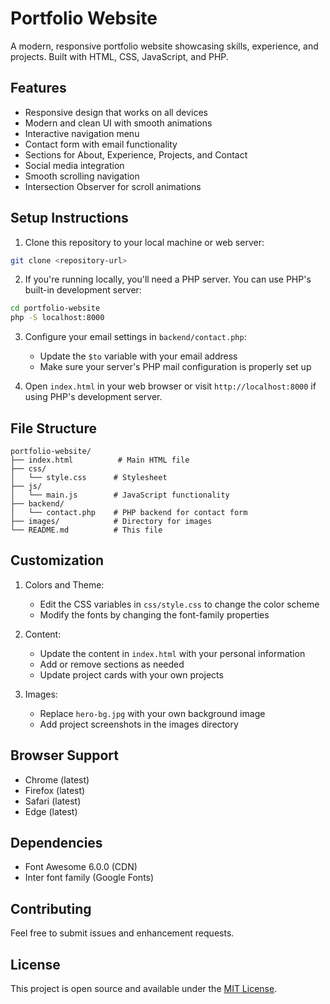 # Portfolio Website

A modern, responsive portfolio website showcasing skills, experience, and projects. Built with HTML, CSS, JavaScript, and PHP.

## Features

- Responsive design that works on all devices
- Modern and clean UI with smooth animations
- Interactive navigation menu
- Contact form with email functionality
- Sections for About, Experience, Projects, and Contact
- Social media integration
- Smooth scrolling navigation
- Intersection Observer for scroll animations

## Setup Instructions

1. Clone this repository to your local machine or web server:
```bash
git clone <repository-url>
```

2. If you're running locally, you'll need a PHP server. You can use PHP's built-in development server:
```bash
cd portfolio-website
php -S localhost:8000
```

3. Configure your email settings in `backend/contact.php`:
   - Update the `$to` variable with your email address
   - Make sure your server's PHP mail configuration is properly set up

4. Open `index.html` in your web browser or visit `http://localhost:8000` if using PHP's development server.

## File Structure

```
portfolio-website/
├── index.html          # Main HTML file
├── css/
│   └── style.css      # Stylesheet
├── js/
│   └── main.js        # JavaScript functionality
├── backend/
│   └── contact.php    # PHP backend for contact form
├── images/            # Directory for images
└── README.md          # This file
```

## Customization

1. Colors and Theme:
   - Edit the CSS variables in `css/style.css` to change the color scheme
   - Modify the fonts by changing the font-family properties

2. Content:
   - Update the content in `index.html` with your personal information
   - Add or remove sections as needed
   - Update project cards with your own projects

3. Images:
   - Replace `hero-bg.jpg` with your own background image
   - Add project screenshots in the images directory

## Browser Support

- Chrome (latest)
- Firefox (latest)
- Safari (latest)
- Edge (latest)

## Dependencies

- Font Awesome 6.0.0 (CDN)
- Inter font family (Google Fonts)

## Contributing

Feel free to submit issues and enhancement requests.

## License

This project is open source and available under the [MIT License](LICENSE). 